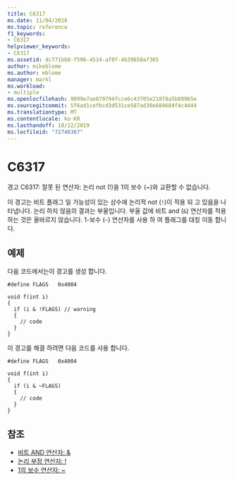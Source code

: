 ```yaml
---
title: C6317
ms.date: 11/04/2016
ms.topic: reference
f1_keywords:
- C6317
helpviewer_keywords:
- C6317
ms.assetid: dc771bb8-f596-4514-af0f-4b39658af365
author: mikeblome
ms.author: mblome
manager: markl
ms.workload:
- multiple
ms.openlocfilehash: 9099e7ae879794fcce6c43705e218f8a5b89965e
ms.sourcegitcommit: 5f6ad1cefbcd3d531ce587ad30e684684f4c4d44
ms.translationtype: MT
ms.contentlocale: ko-KR
ms.lasthandoff: 10/22/2019
ms.locfileid: "72746367"
---
```

# <a name="c6317"></a>C6317
경고 C6317: 잘못 된 연산자: 논리 not (!)을 1의 보수 (~)와 교환할 수 없습니다.

 이 경고는 비트 플래그 일 가능성이 있는 상수에 논리적 not (`!`)이 적용 되 고 있음을 나타냅니다. 논리 하지 않음의 결과는 부울입니다. 부울 값에 비트 and (`&`) 연산자를 적용 하는 것은 올바르지 않습니다. 1-보수 (`~`) 연산자를 사용 하 여 플래그를 대칭 이동 합니다.

## <a name="example"></a>예제
 다음 코드에서는이 경고를 생성 합니다.

```
#define FLAGS   0x4004

void f(int i)
{
  if (i & !FLAGS) // warning
  {
    // code
  }
}
```

 이 경고를 해결 하려면 다음 코드를 사용 합니다.

```
#define FLAGS   0x4004

void f(int i)
{
  if (i & ~FLAGS)
  {
    // code
  }
}
```

## <a name="see-also"></a>참조

- [비트 AND 연산자: &](/cpp/cpp/bitwise-and-operator-amp)
- [논리 부정 연산자: !](/cpp/cpp/logical-negation-operator-exclpt)
- [1의 보수 연산자: ~](/cpp/cpp/one-s-complement-operator-tilde)
